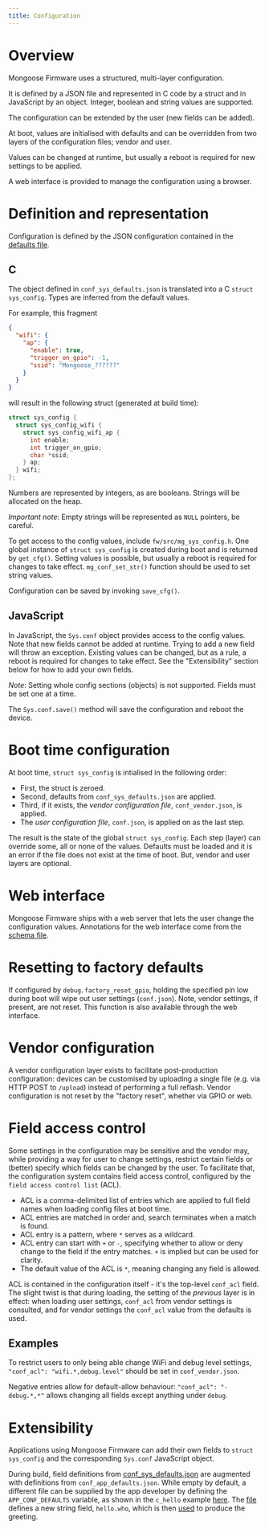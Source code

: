 ```yaml
---
title: Configuration
---
```


# Overview

Mongoose Firmware uses a structured, multi-layer configuration.

It is defined by a JSON file and represented in C code by a struct and in JavaScript by an object. Integer, boolean and string values are supported.

The configuration can be extended by the user (new fields can be added).

At boot, values are initialised with defaults and can be overridden from two layers of the configuration files; vendor and user.

Values can be changed at runtime, but usually a reboot is required for new settings to be applied.

A web interface is provided to manage the configuration using a browser.

# Definition and representation

Configuration is defined by the JSON configuration contained in the [defaults file](https://github.com/cesanta/mongoose-iot/blob/master/fw/src/fs/conf_sys_defaults.json).

## C

The object defined in `conf_sys_defaults.json` is translated into a C `struct sys_config`.
Types are inferred from the default values.

For example, this fragment
```JSON
{
  "wifi": {
    "ap": {
      "enable": true,
      "trigger_on_gpio": -1,
      "ssid": "Mongoose_??????"
    }
  }
}
```
will result in the following struct (generated at build time):
```C
struct sys_config {
  struct sys_config_wifi {
    struct sys_config_wifi_ap {
      int enable;
      int trigger_on_gpio;
      char *ssid;
    } ap;
  } wifi;
};
```
Numbers are represented by integers, as are booleans. Strings will be allocated on the heap.

*Important note*: Empty strings will be represented as `NULL` pointers, be careful.

To get access to the config values, include `fw/src/mg_sys_config.h`.
One global instance of `struct sys_config` is created during boot and is returned by `get_cfg()`.
Setting values is possible, but usually a reboot is required for changes to take effect.
`mg_conf_set_str()` function should be used to set string values.

Configuration can be saved by invoking `save_cfg()`.

## JavaScript

In JavaScript, the `Sys.conf` object provides access to the config values.
Note that new fields cannot be added at runtime. Trying to add a new field will throw an exception.
Existing values can be changed, but as a rule, a reboot is required for changes to take effect.
See the "Extensibility" section below for how to add your own fields.

_Note_: Setting whole config sections (objects) is not supported. Fields must be set one at a time.

The `Sys.conf.save()` method will save the configuration and reboot the device.

# Boot time configuration

At boot time, `struct sys_config` is intialised in the following order:

 - First, the struct is zeroed.
 - Second, defaults from `conf_sys_defaults.json` are applied.
 - Third, if it exists, the _vendor configuration file_, `conf_vendor.json`, is applied.
 - The _user configuration file_, `conf.json`, is applied on as the last step.

The result is the state of the global `struct sys_config`. Each step (layer) can override some, all or none of the values.
Defaults must be loaded and it is an error if the file does not exist at the time of boot. But, vendor and user layers are optional.

# Web interface

Mongoose Firmware ships with a web server that lets the user change the configuration values.
Annotations for the web interface come from the [schema file](https://github.com/cesanta/mongoose-iot/blob/master/fw/src/fs/conf_sys_schema.json).

# Resetting to factory defaults

If configured by `debug.factory_reset_gpio`, holding the specified pin low during boot will wipe out user settings (`conf.json`).
Note, vendor settings, if present, are not reset.
This function is also available through the web interface.

# Vendor configuration

A vendor configuration layer exists to facilitate post-production configuration: devices can be customised by uploading a single file
(e.g. via HTTP POST to `/upload`) instead of performing a full reflash.
Vendor configuration is not reset by the "factory reset", whether via GPIO or web.

# Field access control

Some settings in the configuration may be sensitive and the vendor may, while providing a way for user to change settings,
restrict certain fields or (better) specify which fields can be changed by the user.
To facilitate that, the configuration system contains field access control, configured by the `field access control list` (ACL).

 - ACL is a comma-delimited list of entries which are applied to full field names when loading config files at boot time.
 - ACL entries are matched in order and, search terminates when a match is found.
 - ACL entry is a pattern, where `*` serves as a wildcard.
 - ACL entry can start with `+` or `-`, specifying whether to allow or deny change to the field if the entry matches. `+` is implied but can be used for clarity.
 - The default value of the ACL is `*`, meaning changing any field is allowed.

ACL is contained in the configuration itself - it's the top-level `conf_acl` field.
The slight twist is that during loading, the setting of the _previous_ layer is in effect: when loading user settings, `conf_acl` from vendor settings is consulted,
and for vendor settings the `conf_acl` value from the defaults is used.

## Examples

To restrict users to only being able change WiFi and debug level settings, `"conf_acl": "wifi.*,debug.level"` should be set in `conf_vendor.json`.

Negative entries allow for default-allow behaviour: `"conf_acl": "-debug.*,*"` allows changing all fields except anything under `debug`.

# Extensibility

Applications using Mongoose Firmware can add their own fields to `struct sys_config` and the corresponding `Sys.conf` JavaScript object.

During build, field definitions from [conf_sys_defaults.json](https://github.com/cesanta/mongoose-iot/blob/master/fw/src/fs/conf_sys_defaults.json) are augmented with
definitions from `conf_app_defaults.json`. While empty by default, a different file can be supplied by the app developer by defining the `APP_CONF_DEFAULTS` variable,
as shown in the `c_hello` example [here](https://github.com/cesanta/mongoose-iot/blob/master/fw/examples/c_hello/Makefile.build#L5).
The [file](https://github.com/cesanta/mongoose-iot/blob/master/fw/examples/c_hello/fs/conf_app_defaults.json) defines a new string field, `hello.who`,
which is then [used](https://github.com/cesanta/mongoose-iot/blob/master/fw/examples/c_hello/src/app_main.c#L18) to produce the greeting.
